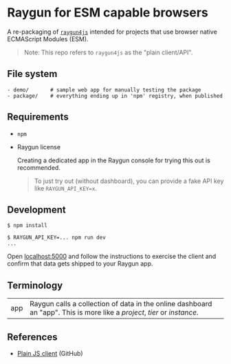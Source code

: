 # Raygun for ESM capable browsers

A re-packaging of [`raygun4js`](https://www.npmjs.com/package/raygun4js) intended for projects that use browser native ECMAScript Modules (ESM).

>Note: This repo refers to `raygun4js` as the "plain client/API".


## File system

```
- demo/       # sample web app for manually testing the package
- package/    # everything ending up in 'npm' registry, when published
```


## Requirements

- `npm`
- Raygun license

   Creating a dedicated app in the Raygun console for trying this out is recommended. 
   
   >To just try out (without dashboard), you can provide a fake API key like `RAYGUN_API_KEY=x`.

<!-- Developed on:
- macOS 12.0
- node 17.2
- npm 8.1
-->


## Development

```
$ npm install
```

```
$ RAYGUN_API_KEY=... npm run dev
...
```

Open [localhost:5000](http://localhost:5000) and follow the instructions to exercise the client and confirm that data gets shipped to your Raygun app.


## Terminology

|||
|---|---|
|app|Raygun calls a collection of data in the online dashboard an "app". This is more like a *project*, *tier* or *instance*.|


## References

- [Plain JS client](https://github.com/MindscapeHQ/raygun4js) (GitHub)

